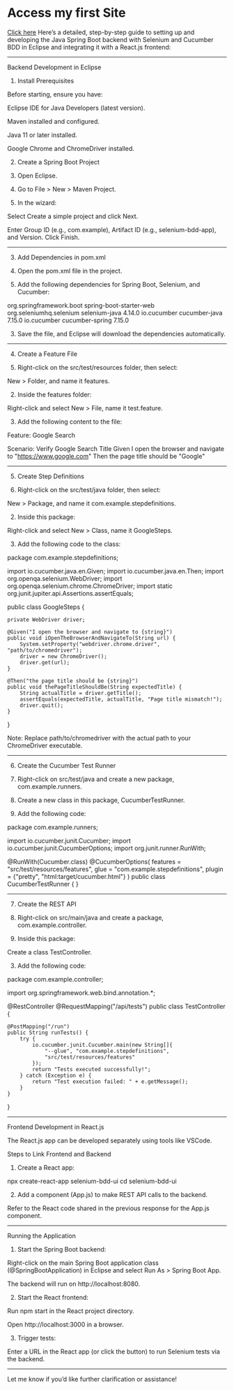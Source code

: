 <html>
  <head>
    <title>My first site</title>
  </head>
  <body>
    <h1>Access my first Site </h1>
    <a href = "https://rashique003.github.io/learning-test/site/">Click here</a>
  </body>
</html>
Here’s a detailed, step-by-step guide to setting up and developing the Java Spring Boot backend with Selenium and Cucumber BDD in Eclipse and integrating it with a React.js frontend:


---

Backend Development in Eclipse

1. Install Prerequisites

Before starting, ensure you have:

Eclipse IDE for Java Developers (latest version).

Maven installed and configured.

Java 11 or later installed.

Google Chrome and ChromeDriver installed.


2. Create a Spring Boot Project

1. Open Eclipse.


2. Go to File > New > Maven Project.


3. In the wizard:

Select Create a simple project and click Next.

Enter Group ID (e.g., com.example), Artifact ID (e.g., selenium-bdd-app), and Version. Click Finish.





---

3. Add Dependencies in pom.xml

1. Open the pom.xml file in the project.


2. Add the following dependencies for Spring Boot, Selenium, and Cucumber:

<dependencies>
    <!-- Spring Boot Starter Web -->
    <dependency>
        <groupId>org.springframework.boot</groupId>
        <artifactId>spring-boot-starter-web</artifactId>
    </dependency>
    <!-- Selenium -->
    <dependency>
        <groupId>org.seleniumhq.selenium</groupId>
        <artifactId>selenium-java</artifactId>
        <version>4.14.0</version>
    </dependency>
    <!-- Cucumber -->
    <dependency>
        <groupId>io.cucumber</groupId>
        <artifactId>cucumber-java</artifactId>
        <version>7.15.0</version>
    </dependency>
    <dependency>
        <groupId>io.cucumber</groupId>
        <artifactId>cucumber-spring</artifactId>
        <version>7.15.0</version>
    </dependency>
</dependencies>


3. Save the file, and Eclipse will download the dependencies automatically.




---

4. Create a Feature File

1. Right-click on the src/test/resources folder, then select:

New > Folder, and name it features.



2. Inside the features folder:

Right-click and select New > File, name it test.feature.



3. Add the following content to the file:

Feature: Google Search

  Scenario: Verify Google Search Title
    Given I open the browser and navigate to "https://www.google.com"
    Then the page title should be "Google"




---

5. Create Step Definitions

1. Right-click on the src/test/java folder, then select:

New > Package, and name it com.example.stepdefinitions.



2. Inside this package:

Right-click and select New > Class, name it GoogleSteps.



3. Add the following code to the class:

package com.example.stepdefinitions;

import io.cucumber.java.en.Given;
import io.cucumber.java.en.Then;
import org.openqa.selenium.WebDriver;
import org.openqa.selenium.chrome.ChromeDriver;
import static org.junit.jupiter.api.Assertions.assertEquals;

public class GoogleSteps {

    private WebDriver driver;

    @Given("I open the browser and navigate to {string}")
    public void iOpenTheBrowserAndNavigateTo(String url) {
        System.setProperty("webdriver.chrome.driver", "path/to/chromedriver");
        driver = new ChromeDriver();
        driver.get(url);
    }

    @Then("the page title should be {string}")
    public void thePageTitleShouldBe(String expectedTitle) {
        String actualTitle = driver.getTitle();
        assertEquals(expectedTitle, actualTitle, "Page title mismatch!");
        driver.quit();
    }
}

Note: Replace path/to/chromedriver with the actual path to your ChromeDriver executable.




---

6. Create the Cucumber Test Runner

1. Right-click on src/test/java and create a new package, com.example.runners.


2. Create a new class in this package, CucumberTestRunner.


3. Add the following code:

package com.example.runners;

import io.cucumber.junit.Cucumber;
import io.cucumber.junit.CucumberOptions;
import org.junit.runner.RunWith;

@RunWith(Cucumber.class)
@CucumberOptions(
    features = "src/test/resources/features",
    glue = "com.example.stepdefinitions",
    plugin = {"pretty", "html:target/cucumber.html"}
)
public class CucumberTestRunner {
}




---

7. Create the REST API

1. Right-click on src/main/java and create a package, com.example.controller.


2. Inside this package:

Create a class TestController.



3. Add the following code:

package com.example.controller;

import org.springframework.web.bind.annotation.*;

@RestController
@RequestMapping("/api/tests")
public class TestController {

    @PostMapping("/run")
    public String runTests() {
        try {
            io.cucumber.junit.Cucumber.main(new String[]{
                "--glue", "com.example.stepdefinitions",
                "src/test/resources/features"
            });
            return "Tests executed successfully!";
        } catch (Exception e) {
            return "Test execution failed: " + e.getMessage();
        }
    }
}




---

Frontend Development in React.js

The React.js app can be developed separately using tools like VSCode.

Steps to Link Frontend and Backend

1. Create a React app:

npx create-react-app selenium-bdd-ui
cd selenium-bdd-ui


2. Add a component (App.js) to make REST API calls to the backend.



Refer to the React code shared in the previous response for the App.js component.


---

Running the Application

1. Start the Spring Boot backend:

Right-click on the main Spring Boot application class (@SpringBootApplication) in Eclipse and select Run As > Spring Boot App.

The backend will run on http://localhost:8080.



2. Start the React frontend:

Run npm start in the React project directory.

Open http://localhost:3000 in a browser.



3. Trigger tests:

Enter a URL in the React app (or click the button) to run Selenium tests via the backend.





---

Let me know if you’d like further clarification or assistance!

